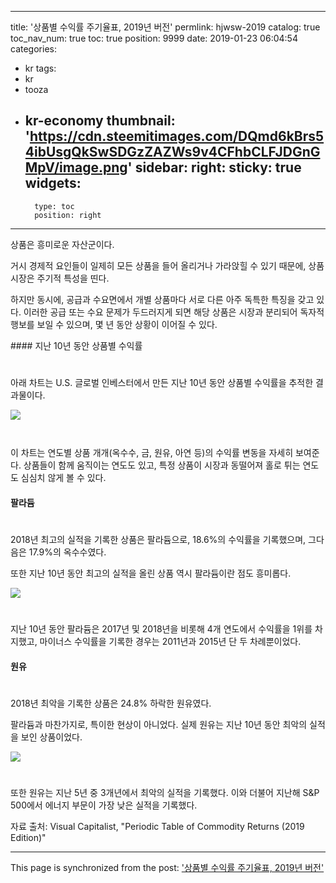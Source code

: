 
---
title: '상품별 수익률 주기율표, 2019년 버전'
permlink: hjwsw-2019
catalog: true
toc_nav_num: true
toc: true
position: 9999
date: 2019-01-23 06:04:54
categories:
- kr
tags:
- kr
- tooza
- kr-economy
thumbnail: 'https://cdn.steemitimages.com/DQmd6kBrs54ibUsgQkSwSDGzZAZWs9v4CFhbCLFJDGnGMpV/image.png'
sidebar:
    right:
        sticky: true
widgets:
    -
        type: toc
        position: right
---


상품은 흥미로운 자산군이다.

​거시 경제적 요인들이 일제히 모든 상품을 들어 올리거나 가라앉힐 수 있기 때문에, 상품 시장은 주기적 특성을 띤다.

​하지만 동시에, 공급과 수요면에서 개별 상품마다 서로 다른 아주 독특한 특징을 갖고 있다. 이러한 공급 또는 수요 문제가 두드러지게 되면 해당 상품은 시장과 분리되어 독자적 행보를 보일 수 있으며, 몇 년 동안 상황이 이어질 수 있다.

​#### 지난 10년 동안 상품별 수익률
#
​아래 차트는 U.S. 글로벌 인베스터에서 만든 지난 10년 동안 상품별 수익률을 추적한 결과물이다.

![](https://cdn.steemitimages.com/DQmd6kBrs54ibUsgQkSwSDGzZAZWs9v4CFhbCLFJDGnGMpV/image.png)​
#
이 차트는 연도별 상품 개개(옥수수, 금, 원유, 아연 등)의 수익률 변동을 자세히 보여준다. 상품들이 함께 움직이는 연도도 있고, 특정 상품이 시장과 동떨어져 홀로 튀는 연도도 심심치 않게 볼 수 있다.

#### 팔라듐
#
​2018년 최고의 실적을 기록한 상품은 팔라듐으로, 18.6%의 수익률을 기록했으며, 그다음은 17.9%의 옥수수였다.

​또한 지난 10년 동안 최고의 실적을 올린 상품 역시 팔라듐이란 점도 흥미롭다.

![](https://cdn.steemitimages.com/DQmQxDkadriudxqdPqQ1MFyN83Zs6Cea2NaWGtNVfBtvyYo/image.png)
#
지난 10년 동안 팔라듐은 2017년 및 2018년을 비롯해 4개 연도에서 수익률을 1위를 차지했고, 마이너스 수익률을 기록한 경우는 2011년과 2015년 단 두 차례뿐이었다.

#### 원유
#
​2018년 최악을 기록한 상품은 24.8% 하락한 원유였다.

​팔라듐과 마찬가지로, 특이한 현상이 아니었다. 실제 원유는 지난 10년 동안 최악의 실적을 보인 상품이었다.

![](https://cdn.steemitimages.com/DQmWZRnsekAFGBoJVNEXHJx9exCBQYaRvEb2NJwdxFo4eNo/image.png)
#
또한 원유는 지난 5년 중 3개년에서 최악의 실적을 기록했다. 이와 더불어 지난해 S&P 500에서 에너지 부문이 가장 낮은 실적을 기록했다.

​자료 출처: Visual Capitalist, "Periodic Table of Commodity Returns (2019 Edition)"

- - -

This page is synchronized from the post: ['상품별 수익률 주기율표, 2019년 버전'](https://steemit.com/@pius.pius/hjwsw-2019)
